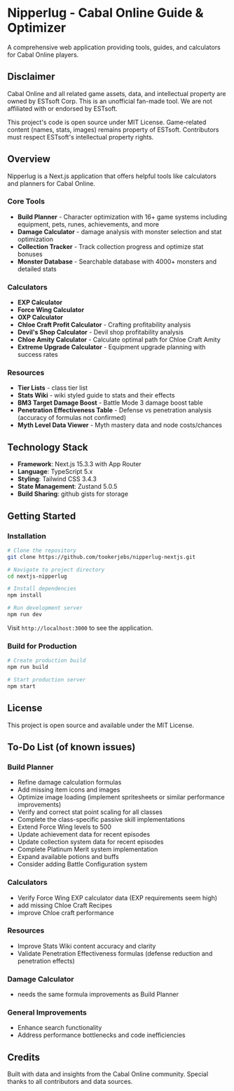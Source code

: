 # Nipperlug - Cabal Online Guide & Optimizer

A comprehensive web application providing tools, guides, and calculators for Cabal Online players.

## Disclaimer

Cabal Online and all related game assets, data, and intellectual property are owned by ESTsoft Corp. This is an unofficial fan-made tool. We are not affiliated with or endorsed by ESTsoft.

This project's code is open source under MIT License. Game-related content (names, stats, images) remains property of ESTsoft. Contributors must respect ESTsoft's intellectual property rights.

## Overview

Nipperlug is a  Next.js application that offers helpful tools like calculators and planners for Cabal Online.

### Core Tools
- **Build Planner** - Character optimization with 16+ game systems including equipment, pets, runes, achievements, and more
- **Damage Calculator** - damage analysis with monster selection and stat optimization
- **Collection Tracker** - Track collection progress and optimize stat bonuses
- **Monster Database** - Searchable database with 4000+ monsters and detailed stats

### Calculators
- **EXP Calculator** 
- **Force Wing Calculator** 
- **OXP Calculator**
- **Chloe Craft Profit Calculator** - Crafting profitability analysis
- **Devil's Shop Calculator** - Devil shop profitability analysis
- **Chloe Amity Calculator** - Calculate optimal path for Chloe Craft Amity
- **Extreme Upgrade Calculator** - Equipment upgrade planning with success rates

### Resources
- **Tier Lists** - class tier list
- **Stats Wiki** - wiki styled guide to stats and their effects
- **BM3 Target Damage Boost** - Battle Mode 3 damage boost table
- **Penetration Effectiveness Table** - Defense vs penetration analysis (accuracy of formulas not confirmed)
- **Myth Level Data Viewer** - Myth mastery data and node costs/chances

## Technology Stack

- **Framework**: Next.js 15.3.3 with App Router
- **Language**: TypeScript 5.x
- **Styling**: Tailwind CSS 3.4.3
- **State Management**: Zustand 5.0.5
- **Build Sharing**: github gists for storage

## Getting Started

### Installation

```bash
# Clone the repository
git clone https://github.com/tookerjebs/nipperlug-nextjs.git

# Navigate to project directory
cd nextjs-nipperlug

# Install dependencies
npm install

# Run development server
npm run dev
```

Visit `http://localhost:3000` to see the application.

### Build for Production

```bash
# Create production build
npm run build

# Start production server
npm start
```

## License

This project is open source and available under the MIT License.

## To-Do List (of known issues)

### Build Planner
- Refine damage calculation formulas
- Add missing item icons and images
- Optimize image loading (implement spritesheets or similar performance improvements)
- Verify and correct stat point scaling for all classes
- Complete the class-specific passive skill implementations
- Extend Force Wing levels to 500
- Update achievement data for recent episodes
- Update collection system data for recent episodes
- Complete Platinum Merit system implementation
- Expand available potions and buffs
- Consider adding Battle Configuration system

### Calculators
- Verify Force Wing EXP calculator data (EXP requirements seem high)
- add missing Chloe Craft Recipes
- improve Chloe craft performance

### Resources
- Improve Stats Wiki content accuracy and clarity
- Validate Penetration Effectiveness formulas (defense reduction and penetration effects)

### Damage Calculator
- needs the same formula improvements as Build Planner

### General Improvements
- Enhance search functionality
- Address performance bottlenecks and code inefficiencies

## Credits

Built with data and insights from the Cabal Online community. Special thanks to all contributors and data sources.
